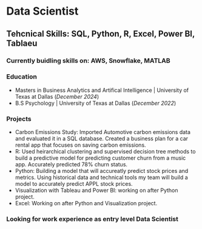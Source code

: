 # Data Scientist

## Tehcnical Skills: SQL, Python, R, Excel, Power BI, Tablaeu
### Currently buidling skills on: AWS, Snowflake, MATLAB

### Education
- Masters in Business Analytics and Artifical Intelligence | University of Texas at Dallas (_December 2024_)
- B.S Psychology | University of Texas at Dallas (_December 2022_)

### Projects
- Carbon Emissions Study: Imported Automotive carbon emissions data and evaluated it in a SQL database. Created a business plan for a car rental app that focuses on saving carbon emissions.
- R: Used heirarchical clustering and supervised decision tree methods to build a predictive model for predicting customer churn from a music app. Accurately predicted 78% churn status. 
- Python: Building a model that will accureatly predict stock prices and metrics. Using historical data and technical tools my team will build a model to accurately predict APPL stock prices. 
- Visualization with Tableau and Power BI: working on after Python project.
- Excel: Working on after Python and Visualization project.

### Looking for work experience as entry level Data Scientist

  
